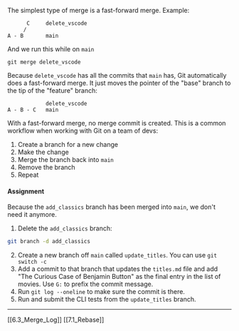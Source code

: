 The simplest type of merge is a fast-forward merge.
Example:
```
      C     delete_vscode
     /
A - B       main
```
And we run this while  on ```main```
```
git merge delete_vscode
```
Because ```delete_vscode```  has all the commits that ```main``` has, Git automatically does a fast-forward merge.
It just moves the pointer of the "base" branch to the tip of the "feature" branch:
```
            delete_vscode
A - B - C   main
```
With a fast-forward merge,  no merge commit is created.
This is a common workflow when working with Git on a team of devs:
1.  Create a branch for a new change
2. Make the change
3. Merge the branch back into ```main``` 
4. Remove the branch
5. Repeat

#### Assignment
Because the ```add_classics```  branch has been merged into ```main```, we don't need it anymore.
1. Delete the ```add_classics``` branch:
``` bash
git branch -d add_classics
```
2. Create a new branch off ```main``` called ```update_titles```. You can use ```git switch -c```
3. Add a commit to that branch that updates the ```titles.md``` file and add "The Curious Case of Benjamin Button" as the final entry in the list of movies. Use ```G:``` to prefix the  commit message. 
4. Run ```git log --oneline``` to make sure the commit is there.
5. Run and submit the CLI tests from the ```update_titles``` branch.

---
[[6.3_Merge_Log]]
[[7.1_Rebase]]